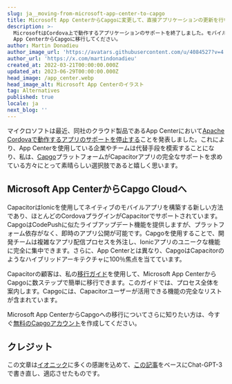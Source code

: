 ```yaml
---
slug: ja__moving-from-microsoft-app-center-to-capgo
title: Microsoft App CenterからCapgoに変更して、直接アプリケーションの更新を行います。
description: >-
  MicrosoftはCordova上で動作するアプリケーションのサポートを終了しました。モバイルアプリケーションのライブアップデートのために、Microsoft
  App CenterからCapgoに移行してください。
author: Martin Donadieu
author_image_url: 'https://avatars.githubusercontent.com/u/4084527?v=4'
author_url: 'https://x.com/martindonadieu'
created_at: 2022-03-21T00:00:00.000Z
updated_at: 2023-06-29T00:00:00.000Z
head_image: /app_center.webp
head_image_alt: Microsoft App Centerのイラスト
tag: Alternatives
published: true
locale: ja
next_blog: ''
---
```


マイクロソフトは最近、同社のクラウド製品であるApp Centerにおいて[Apache Cordovaで動作するアプリのサポートを停止する](https://devblogsmicrosoftcom/appcenter/announcing-apache-cordova-retirement/)ことを発表しました。これにより、App Centerを使用している企業やチームは代替手段を模索することになり、私は、[Capgo](https://capgoapp/)プラットフォームがCapacitorアプリの完全なサポートを求めている方々にとって素晴らしい選択肢であると嬉しく思います。

## Microsoft App CenterからCapgo Cloudへ

CapacitorはIonicを使用してネイティブのモバイルアプリを構築する新しい方法であり、ほとんどのCordovaプラグインがCapacitorでサポートされています。CapgoはCodePushに似たライブアップデート機能を提供しますが、プラットフォーム依存がなく、即時のアプリ公開が可能です。Capgoを使用することで、開発チームは複雑なアプリ配信プロセスを外注し、Ionicアプリのユニークな機能に完全に集中できます。さらに、App Centerとは異なり、CapgoはCapacitorのようなハイブリッドアーキテクチャに100％焦点を当てています。

Capacitorの顧客は、私の[移行ガイド](https://capgoapp/blog/appcenter-migration/)を使用して、Microsoft App CenterからCapgoに数ステップで簡単に移行できます。このガイドでは、プロセス全体を案内します。Capgoには、Capacitorユーザーが活用できる機能の完全なリストが含まれています。

Microsoft App CenterからCapgoへの移行についてさらに知りたい方は、今すぐ[無料のCapgoアカウント](/register/)を作成してください。

## クレジット

この文章は[イオニック](https://ioniccom/)に多くの感謝を込めて、[この記事](https://ionicio/blog/moving-from-microsoft-app-center-to-ionic-appflow/)をベースにChat-GPT-3で書き直し、適応させたものです。